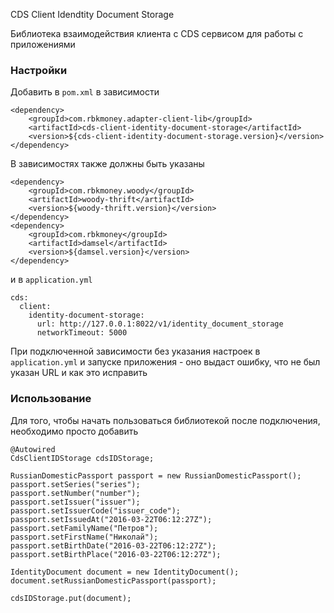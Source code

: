 CDS Client Idendtity Document Storage

Библиотека взаимодействия клиента с CDS сервисом для работы с приложениями

### Настройки

Добавить в `pom.xml` в зависимости

```
<dependency>
    <groupId>com.rbkmoney.adapter-client-lib</groupId>
    <artifactId>cds-client-identity-document-storage</artifactId>
    <version>${cds-client-identity-document-storage.version}</version>
</dependency>
```

В зависимостях также должны быть указаны
```
<dependency>
    <groupId>com.rbkmoney.woody</groupId>
    <artifactId>woody-thrift</artifactId>
    <version>${woody-thrift.version}</version>
</dependency>
<dependency>
    <groupId>com.rbkmoney</groupId>
    <artifactId>damsel</artifactId>
    <version>${damsel.version}</version>
</dependency>
```

и в `application.yml`

```
cds:
  client:
    identity-document-storage:
      url: http://127.0.0.1:8022/v1/identity_document_storage
      networkTimeout: 5000
```

При подключенной зависимости без указания настроек в `application.yml` и запуске приложения - оно выдаст ошибку, что не был указан URL и как это исправить

### Использование

Для того, чтобы начать пользоваться библиотекой после подключения, необходимо просто добавить

```
@Autowired
CdsClientIDStorage cdsIDStorage;

RussianDomesticPassport passport = new RussianDomesticPassport();
passport.setSeries("series");
passport.setNumber("number");
passport.setIssuer("issuer");
passport.setIssuerCode("issuer_code");
passport.setIssuedAt("2016-03-22T06:12:27Z");
passport.setFamilyName("Петров");
passport.setFirstName("Николай");
passport.setBirthDate("2016-03-22T06:12:27Z");
passport.setBirthPlace("2016-03-22T06:12:27Z");

IdentityDocument document = new IdentityDocument();
document.setRussianDomesticPassport(passport);

cdsIDStorage.put(document);
```
